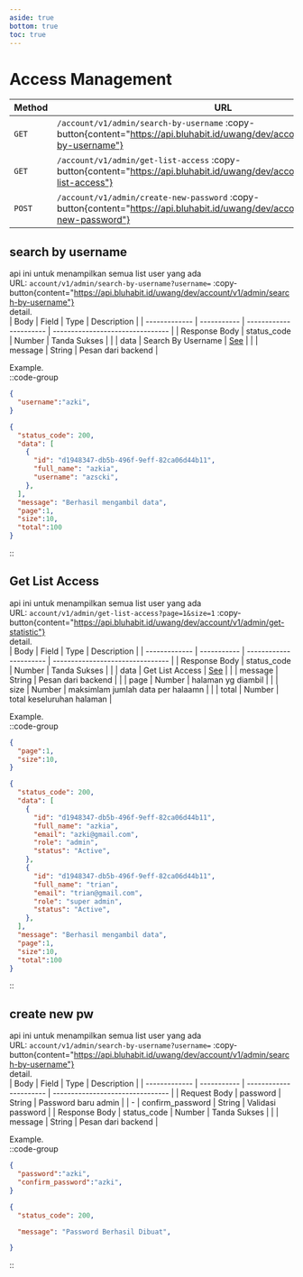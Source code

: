 ```yaml
---
aside: true
bottom: true
toc: true
---
```


# Access Management

| Method | URL                                                                                                                                            | Description                                                                     |
| ------ | ---------------------------------------------------------------------------------------------------------------------------------------------- | ------------------------------------------------------------------------------- |
| `GET`  | `/account/v1/admin/search-by-username` :copy-button{content="https://api.bluhabit.id/uwang/dev/account/v1/admin/search-by-username"}                                          | [Get Search By Username](/admin/user-management#search-by-username)                                     |
| `GET`  | `/account/v1/admin/get-list-access` :copy-button{content="https://api.bluhabit.id/uwang/dev/account/v1/admin/get-list-access"}                                          | [Get List Access](/admin/user-management#get-list-access)                                     |
| `POST`  | `/account/v1/admin/create-new-password` :copy-button{content="https://api.bluhabit.id/uwang/dev/account/v1/admin/create-new-password"}                                          | [Create New Password](/admin/user-management#get-profile)                                     |


## search by username
api ini untuk menampilkan semua list user yang ada <br/>
URL: `account/v1/admin/search-by-username?username=` :copy-button{content="https://api.bluhabit.id/uwang/dev/account/v1/admin/search-by-username"} <br/>
detail.<br/>
| Body          | Field       | Type                    | Description                     |
| ------------- | ----------- | ---------------------- | -------------------------------- |
| Response Body | status_code | Number                 | Tanda Sukses                     |
|               | data        | Search By Username     | [See](/type#serchbyusername)      |
|               | message     | String                 | Pesan dari backend               |

Example.<br/>
::code-group
```json [QUERY PARAM]
{
  "username":"azki",
}
```
```json [RESPONSE]
{
  "status_code": 200,
  "data": [
    {
      "id": "d1948347-db5b-496f-9eff-82ca06d44b11",
      "full_name": "azkia",
      "username": "azscki",
    },
  ],
  "message": "Berhasil mengambil data",
  "page":1,
  "size":10,
  "total":100
}
```
::

## Get List Access
api ini untuk menampilkan semua list user yang ada <br/>
URL: `account/v1/admin/get-list-access?page=1&size=1` :copy-button{content="https://api.bluhabit.id/uwang/dev/account/v1/admin/get-statistic"} <br/>
detail.<br/>
| Body          | Field       | Type                    | Description                     |
| ------------- | ----------- | ---------------------- | -------------------------------- |
| Response Body | status_code | Number                 | Tanda Sukses                     |
|               | data        | Get List Access      | [See](/type#getlistaccess)      |
|               | message     | String                 | Pesan dari backend               |
|               | page        | Number                 | halaman yg diambil               |
|               | size        | Number                 | maksimlam jumlah data per halaamn |
|               | total        | Number                 | total keseluruhan halaman        |

Example.<br/>
::code-group
```json [QUERY PARAM]
{
  "page":1,
  "size":10,
}
```
```json [RESPONSE]
{
  "status_code": 200,
  "data": [
    {
      "id": "d1948347-db5b-496f-9eff-82ca06d44b11",
      "full_name": "azkia",
      "email": "azki@gmail.com",
      "role": "admin",
      "status": "Active",
    },
    {
      "id": "d1948347-db5b-496f-9eff-82ca06d44b11",
      "full_name": "trian",
      "email": "trian@gmail.com",
      "role": "super admin",
      "status": "Active",
    },
  ],
  "message": "Berhasil mengambil data",
  "page":1,
  "size":10,
  "total":100
}
```
::

## create new pw
api ini untuk menampilkan semua list user yang ada <br/>
URL: `account/v1/admin/search-by-username?username=` :copy-button{content="https://api.bluhabit.id/uwang/dev/account/v1/admin/search-by-username"} <br/>
detail.<br/>
| Body          | Field       | Type                    | Description                     |
| ------------- | ----------- | ---------------------- | -------------------------------- |
| Request Body | password | String                 | Password baru admin                   |
| -            | confirm_password | String                 | Validasi password                  |
| Response Body | status_code | Number                 | Tanda Sukses                     |
|               | message     | String                 | Pesan dari backend               |

Example.<br/>
::code-group
```json [REQUEST]
{
  "password":"azki",
  "confirm_password":"azki",
}
```
```json [RESPONSE]
{
  "status_code": 200,

  "message": "Password Berhasil Dibuat",

}
```
::
